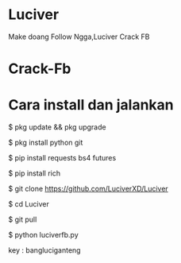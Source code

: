 # Luciver
Make doang Follow Ngga,Luciver Crack FB

# Crack-Fb

# Cara install dan jalankan

$ pkg update && pkg upgrade

$ pkg install python git

$ pip install requests bs4 futures

$ pip install rich

$ git clone https://github.com/LuciverXD/Luciver

$ cd Luciver

$ git pull

$ python luciverfb.py

key : bangluciganteng
